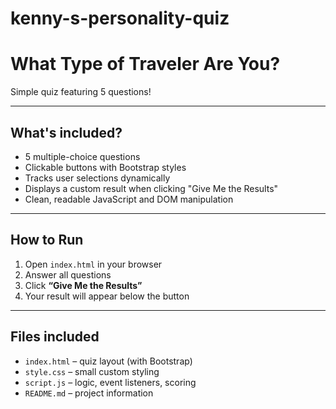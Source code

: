 # kenny-s-personality-quiz

# What Type of Traveler Are You?

Simple quiz featuring 5 questions!

---

## What's included?
- 5 multiple-choice questions  
- Clickable buttons with Bootstrap styles  
- Tracks user selections dynamically  
- Displays a custom result when clicking "Give Me the Results"  
- Clean, readable JavaScript and DOM manipulation  

---

## How to Run
1. Open `index.html` in your browser  
2. Answer all questions  
3. Click **“Give Me the Results”**  
4. Your result will appear below the button  

---

## Files included
- `index.html` – quiz layout (with Bootstrap)
- `style.css` – small custom styling
- `script.js` – logic, event listeners, scoring
- `README.md` – project information


